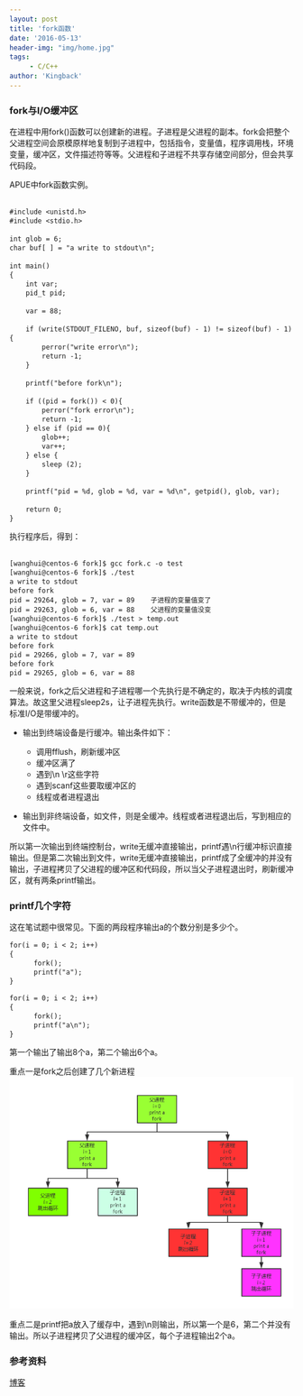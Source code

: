 ```yaml
---
layout: post
title: 'fork函数'
date: '2016-05-13'
header-img: "img/home.jpg"
tags:
     - C/C++
author: 'Kingback'
---
```


### fork与I/O缓冲区

在进程中用fork()函数可以创建新的进程。子进程是父进程的副本。fork会把整个父进程空间会原模原样地复制到子进程中，包括指令，变量值，程序调用栈，环境变量，缓冲区，文件描述符等等。父进程和子进程不共享存储空间部分，但会共享代码段。

APUE中fork函数实例。

```

#include <unistd.h>
#include <stdio.h>

int glob = 6;
char buf[ ] = "a write to stdout\n";

int main()
{
    int var;
    pid_t pid;

    var = 88;

    if (write(STDOUT_FILENO, buf, sizeof(buf) - 1) != sizeof(buf) - 1){
        perror("write error\n");
        return -1;
    }

    printf("before fork\n");

    if ((pid = fork()) < 0){
        perror("fork error\n");
        return -1;
    } else if (pid == 0){
        glob++;
        var++;
    } else {
        sleep (2);
    }

    printf("pid = %d, glob = %d, var = %d\n", getpid(), glob, var);

    return 0;
}

```

执行程序后，得到：

```

[wanghui@centos-6 fork]$ gcc fork.c -o test
[wanghui@centos-6 fork]$ ./test
a write to stdout
before fork
pid = 29264, glob = 7, var = 89    子进程的变量值变了
pid = 29263, glob = 6, var = 88    父进程的变量值没变
[wanghui@centos-6 fork]$ ./test > temp.out
[wanghui@centos-6 fork]$ cat temp.out
a write to stdout
before fork
pid = 29266, glob = 7, var = 89
before fork
pid = 29265, glob = 6, var = 88

```

一般来说，fork之后父进程和子进程哪一个先执行是不确定的，取决于内核的调度算法。故这里父进程sleep2s，让子进程先执行。write函数是不带缓冲的，但是标准I/O是带缓冲的。

* 输出到终端设备是行缓冲。输出条件如下：

    * 调用fflush，刷新缓冲区
    * 缓冲区满了
    * 遇到\n \r这些字符
    * 遇到scanf这些要取缓冲区的
    * 线程或者进程退出

* 输出到非终端设备，如文件，则是全缓冲。线程或者进程退出后，写到相应的文件中。

所以第一次输出到终端控制台，write无缓冲直接输出，printf遇\n行缓冲标识直接输出。但是第二次输出到文件，write无缓冲直接输出，printf成了全缓冲的并没有输出，子进程拷贝了父进程的缓冲区和代码段，所以当父子进程退出时，刷新缓冲区，就有两条printf输出。

### printf几个字符

这在笔试题中很常见。下面的两段程序输出a的个数分别是多少个。

```
for(i = 0; i < 2; i++)
{
      fork();
      printf("a");
}
```


```
for(i = 0; i < 2; i++)
{
      fork();
      printf("a\n");
}
```

第一个输出了输出8个a，第二个输出6个a。

重点一是fork之后创建了几个新进程
![img](/img/2016/05/fork()流程图.png)

重点二是printf把a放入了缓存中，遇到\n则输出，所以第一个是6，第二个并没有输出。所以子进程拷贝了父进程的缓冲区，每个子进程输出2个a。

### 参考资料

[博客](http://www.cnblogs.com/xiongge/p/3619295.html)
